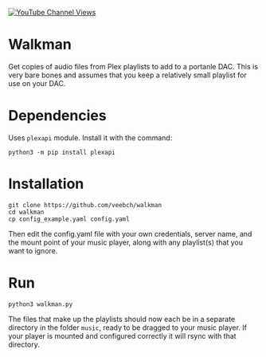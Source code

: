 [![YouTube Channel Views](https://img.shields.io/youtube/channel/views/UCz5BOU9J9pB_O0B8-rDjCWQ?label=YouTube&style=social)](https://www.youtube.com/channel/UCz5BOU9J9pB_O0B8-rDjCWQ)

# Walkman

Get copies of audio files from Plex playlists to add to a portanle DAC. This is very bare bones and assumes that you keep a relatively small playlist for use on your DAC.

# Dependencies

Uses `plexapi` module. Install it with the command:

    python3 -m pip install plexapi

# Installation 

    git clone https://github.com/veebch/walkman
    cd walkman
    cp config_example.yaml config.yaml
    
Then edit the config.yaml file with your own credentials, server name, and the mount point of your music player, along with any playlist(s) that you want to ignore.

# Run 

`python3 walkman.py`

The files that make up the playlists should now each be in a separate directory in the folder `music`, ready to be dragged to your music player. If your player is mounted and configured correctly it will rsync with that directory.

